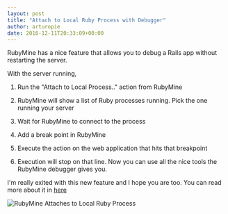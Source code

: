 ```yaml
---
layout: post
title: "Attach to Local Ruby Process with Debugger"
author: arturopie
date: 2016-12-11T20:33:09+00:00
---
```


RubyMine has a nice feature that allows you to debug a Rails app without restarting the server.

With the server running, 

1)  Run the "Attach to Local Process.." action from RubyMine

2)  RubyMine will show a list of Ruby processes running. Pick the one running your server

3) Wait for RubyMine to connect to the process

4) Add a break point in RubyMine

5) Execute the action on the web application that hits that breakpoint

6) Execution will stop on that line. Now you can use all the nice tools the RubyMine debugger gives you.

I'm really exited with this new feature and I hope you are too. You can read more about it in [here](https://blog.jetbrains.com/ruby/2016/11/attach-to-local-process-with-debugger)

![RubyMine Attaches to Local Ruby Process ](https://www.jetbrains.com/ruby/whatsnew/screenshots/2016.3/attach_to_local_process.gif)
